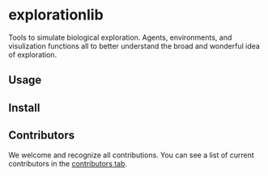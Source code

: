 # explorationlib

Tools to simulate biological exploration. Agents, environments, and visulization functions all to better understand the broad and wonderful idea of exploration.

## Usage

## Install

## Contributors

We welcome and recognize all contributions. You can see a list of current contributors in the [contributors tab](https://github.com/parenthetical-e/explorationlib/graphs/contributors).

